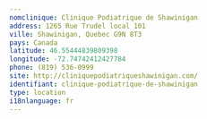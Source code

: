 ```yaml
---
nomclinique: Clinique Podiatrique de Shawinigan
address: 1265 Rue Trudel local 101
ville: Shawinigan, Quebec G9N 8T3
pays: Canada
latitude: 46.55444839809398
longitude: -72.74742412427784
phone: (819) 536-0999
site: http://cliniquepodiatriqueshawinigan.com/
identifiant: clinique-podiatrique-de-shawinigan
type: location
i18nlanguage: fr
---
```

